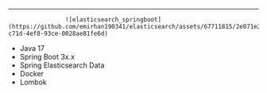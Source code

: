 ---

                    ![elasticsearch_springboot](https://github.com/emirhan190341/elasticsearch/assets/67711815/2e071e2d-c71d-4ef8-93ce-0028ae81fe6d)


- Java 17
- Spring Boot 3x.x
- Spring Elasticsearch Data
- Docker
- Lombok
